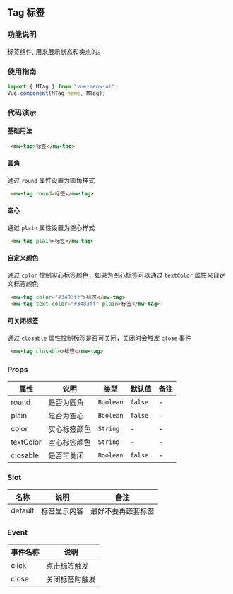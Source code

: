 
## Tag 标签
### 功能说明
标签组件, 用来展示状态和卖点的。
### 使用指南
``` js
import { MTag } from "vue-meow-ui";
Vue.component(MTag.name, MTag);
```
### 代码演示
#### 基础用法
```html
 <mw-tag>标签</mw-tag>
```

#### 圆角
通过 `round` 属性设置为圆角样式
```html
 <mw-tag round>标签</mw-tag>
```

#### 空心
通过 `plain` 属性设置为空心样式
```html
 <mw-tag plain>标签</mw-tag>
```

#### 自定义颜色
通过 `color` 控制实心标签颜色，如果为空心标签可以通过 `textColor` 属性来自定义标签颜色
```html
 <mw-tag color="#3483ff">标签</mw-tag>
 <mw-tag text-color="#3483ff" plain>标签</mw-tag>
```

#### 可关闭标签
通过 `closable` 属性控制标签是否可关闭，关闭时会触发 `close` 事件
```html
 <mw-tag closable>标签</mw-tag>
```

### Props
| 属性 | 说明 | 类型 | 默认值 | 备注 |
|------|------|------|------|------|
| round | 是否为圆角 | `Boolean` | `false` | - |
| plain | 是否为空心 | `Boolean` | `false` | - |
| color | 实心标签颜色 | `String` | - | - |
| textColor | 空心标签颜色 | `String` | - | - |
| closable | 是否可关闭 | `Boolean` | `false` | - |

### Slot
| 名称 | 说明 | 备注 |
|------|------|------|
| default | 标签显示内容 | 最好不要再嵌套标签 |

### Event
| 事件名称 | 说明 |
|------|------|
| click | 点击标签触发 |
| close | 关闭标签时触发 |
